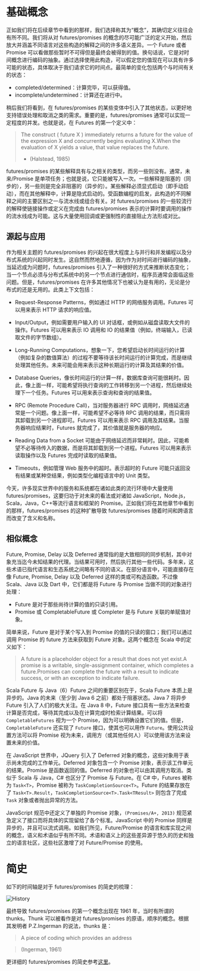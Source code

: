 # 基础概念

正如我们将在后续章节中看到的那样，我们选择称其为“概念”，其确切定义往往会有所不同。我们将从对 futures/promises 的概念的尽可能广泛的定义开始，然后放大并涵盖不同语言对这些构造的解释之间的许多语义差异。一个 Future 或者 Promise 可以看做那些暂时不可得但是最终会被得到的值。换句话说，它是对时间概念进行编码的抽象。通过选择使用此构造，可以假定您的值现在可以具有许多可能的状态，具体取决于我们请求它的时间点。最简单的变化包括两个与时间有关的状态：

- completed/determined：计算完毕，可以获得值。
- incomplete/undetermined：计算还在进行中。

稍后我们将看到，在 futures/promises 的某些变体中引入了其他状态，以更好地支持错误处理和取消之类的需求。重要的是，futures/promises 通常可以实现一定程度的并发。也就是说，在 Futures 的第一个定义中：

> The construct ( future X ) immediately returns a future for the value of the expression X and concurrently begins evaluating X.When the evaluation of X yields a value, that value replaces the future.
>
> - (Halstead, 1985)

futures/promises 的某些解释具有与之相关的类型，而另一些则没有。通常，未来/Promise 是单项任务；也就是说，它只能被写入一次。一些解释是阻塞的（同步的），另一些则是完全非阻塞的（异步的）。某些解释必须显式启动（即手动启动），而在其他解释中，计算是隐式启动的。受函数编程的启发，此构造的不同解释之间的主要区别之一与流水线或组合有关。对 futures/promises 的一些较流行的解释使链接操作或定义在完成由 futures/promises 表示的计算时要调用的操作的流水线成为可能。这与大量使用回调或更强制性的直接阻止方法形成对比。

## 源起与应用

作为相关主题的 futures/promises 的兴起在很大程度上与并行和并发编程以及分布式系统的兴起同时发生。这自然而然地遵循，因为作为对时间进行编码的抽象，当延迟成为问题时，futures/promises 引入了一种很好的方式来推断状态变化；当一个节点必须与分布式系统中的另一个节点进行通信时，程序员通常会面临这些问题。但是，futures/promises 在许多其他情况下也被认为是有用的，无论是分布式的还是无用的。此类上下文包括：

- Request-Response Patterns，例如通过 HTTP 的网络服务调用。Futures 可以用来表示 HTTP 请求的响应值。

- Input/Output，例如需要用户输入的 UI 对话框，或例如从磁盘读取大文件的操作。Futures 可以用来表示 IO 调用和 IO 的结果值（例如，终端输入，已读取文件的字节数组）。

- Long-Running Computations，想象一下，您希望启动长时间运行的计算（例如复杂的数值算法）的过程不要等待该长时间运行的计算完成，而是继续处理其他任务。未来可能会用来表示这种长期运行的计算及其结果的价值。

- Database Queries，像长时间运行的计算一样，数据库查询可能很耗时。因此，像上面一样，可能希望将执行查询的工作转移到另一个进程，然后继续处理下一个任务。Futures 可以用来表示查询和查询的结果值。

- RPC (Remote Procedure Call)，当对服务器进行 RPC 调用时，网络延迟通常是一个问题。像上面一样，可能希望不必等待 RPC 调用的结果，而只需将其卸载到另一个进程即可。Futures 可以用来表示 RPC 调用及其结果。当服务器响应结果时，Futures 就完成了，其价值就是服务器的响应。

- Reading Data from a Socket 可能由于网络延迟而非常耗时。因此，可能希望不必等待传入的数据，而是将其卸载到另一个进程。Futures 可以用来表示读取操作以及 Futures 完成时读取的结果值。

- Timeouts，例如管理 Web 服务中的超时。表示超时的 Future 可能只返回没有结果或某种空结果，例如类型化编程语言中的 Unit 类型。

今天，许多现实世界中的服务和系统都在诸如此类的流行环境中大量使用 futures/promises，这要归功于对未来的看法或对诸如 JavaScript，Node.js，Scala，Java，C++等流行语言和框架的 Promise。正如我们将在其他章节中看到的那样，futures/promises 的这种扩散导致 futures/promises 随着时间和跨语言而改变了含义和名称。

## 相似概念

Future, Promise, Delay 以及 Deferred 通常指的是大致相同的同步机制，其中对象充当迄今未知结果的代理。当结果可用时，然后执行其他一些代码。多年来，这些术语已指代语言和生态系统之间略有不同的语义。在部分语言中，可能直接存在像 Future, Promise, Delay 以及 Deferred 这样的类或可构造函数。不过像 Scala、Java 以及 Dart 中，它们都是将 Future 与 Promise 当做不同的对象进行处理：

- Future 是对于那些尚待计算的值的只读引用。
- Promise 或 CompletableFuture 或 Completer 是与 Future 关联的单赋值对象。

简单来说，Future 是对于某个写入到 Promise 的值的只读的窗口；我们可以通过调用 Promise 的 future 方法来获取到 Future 对象。这两个概念在 Scala 中的定义如下：

> A future is a placeholder object for a result that does not yet exist.A promise is a writable, single-assignment container, which completes a future.Promises can complete the future with a result to indicate success, or with an exception to indicate failure.

Scala Future 与 Java（6）Future 之间的重要区别在于，Scala Future 本质上是异步的。Java 的未来（至少到 Java 6 之前）都处于阻塞状态。Java 7 将异步 Future 引入了人们的极大关注。在 Java 8 中，Future 接口具有一些方法来检查计算是否完成，等待其完成以及在计算完成时检索计算结果。可以将 `CompletableFutures` 视为一个 Promise，因为可以明确设置它们的值。但是，`CompletableFuture` 还实现了 `Future` 接口，使其也可以用作 `Future`。使用公共设置方法可以将 Promise 视为未来，调用方（或其他任何人）可以使用该方法来设置未来的价值。

在 JavaScript 世界中，JQuery 引入了 Deferred 对象的概念，这些对象用于表示尚未完成的工作单元。Deferred 对象包含一个 Promise 对象，表示该工作单元的结果。Promise 是函数返回的值。Deferred 的对象也可以由其调用方取消。类似于 Scala 与 Java，C# 也区分了 Promise 与 Future。在 C# 中，Futures 被称为 `Task<T>`，Promise 被称为 `TaskCompletionSource<T>`。Future 的结果存放在了 `Task<T>.Result`，`TaskCompletionSource<T>.Task<TResult>` 则包含了完成 `Task` 对象或者抛出异常的方法。

JavaScript 规范中还定义了单独的 Promise 对象，`(Promises/A+, 2013)` 规范紧急定义了接口而将具体的实现留给了各个标准。JavaScript 中的 Promise 同样是异步的，并且可以流式调用。如我们所见，Future/Promise 的语言和库实现之间的概念，语义和术语似乎有所不同。术语和语义上的这些差异源于悠久的历史和独立的语言社区，这些社区激增了对 Future/Promise 的使用。

# 简史

如下的时间轴是对于 futures/promises 的简史的梳理：

![History](https://s1.ax1x.com/2020/03/30/GuWM8A.md.png)

最终导致 futures/promises 的第一个概念出现在 1961 年，当时有所谓的 thunks。Thunk 可以被看作是对 futures/promises 的原语，顺序的概念。根据其发明者 P.Z.Ingerman 的说法，thunks 是：

> A piece of coding which provides an address

> (Ingerman, 1961)

更详细的 futures/promises 的简史参考[这里](http://dist-prog-book.com/chapter/2/futures.html#brief-history)。
